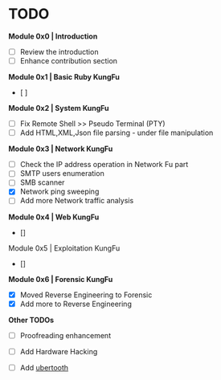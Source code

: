 # TODO

**Module 0x0 | Introduction**
- [ ] Review the introduction 
- [ ] Enhance contribution section

**Module 0x1 | Basic Ruby KungFu**
- [ ] 

**Module 0x2 | System KungFu**
- [ ] Fix Remote Shell >> Pseudo Terminal (PTY)
- [ ] Add HTML,XML,Json file parsing - under file manipulation 

**Module 0x3 | Network KungFu**
- [ ] Check the IP address operation in Network Fu part
- [ ] SMTP users enumeration
- [ ] SMB scanner
- [x] Network ping sweeping
- [ ] Add more Network traffic analysis 

**Module 0x4 | Web KungFu**
- []

Module 0x5 | Exploitation KungFu
- []

**Module 0x6 | Forensic KungFu**
- [x] Moved Reverse Engineering to Forensic  
- [x] Add more to Reverse Engineering 

**Other TODOs**
- [ ] Proofreading enhancement
- [ ] Add Hardware Hacking
- [ ] Add [ubertooth](http://www.evilsocket.net/2015/02/12/rubertooth-a-complete-ruby-porting-of-the-ubertooth-libraries-and-utilities/) 



